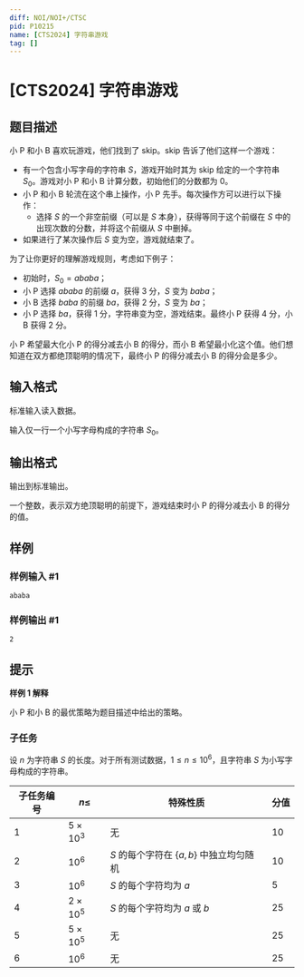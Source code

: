 ```yaml
---
diff: NOI/NOI+/CTSC
pid: P10215
name: [CTS2024] 字符串游戏
tag: []
---
```

# [CTS2024] 字符串游戏
## 题目描述

小 P 和小 B 喜欢玩游戏，他们找到了 skip。skip 告诉了他们这样一个游戏：

- 有一个包含小写字母的字符串 $S$，游戏开始时其为 skip 给定的一个字符串 $S_0$。游戏对小 P 和小 B 计算分数，初始他们的分数都为 $0$。
- 小 P 和小 B 轮流在这个串上操作，小 P 先手。每次操作方可以进行以下操作：
  - 选择 $S$ 的一个非空前缀（可以是 $S$ 本身），获得等同于这个前缀在 $S$ 中的出现次数的分数，并将这个前缀从 $S$ 中删掉。
- 如果进行了某次操作后 $S$ 变为空，游戏就结束了。

为了让你更好的理解游戏规则，考虑如下例子：

- 初始时，$S_0 = ababa$；
- 小 P 选择 $ababa$ 的前缀 $a$，获得 3 分，$S$ 变为 $baba$；
- 小 B 选择 $baba$ 的前缀 $ba$，获得 2 分，$S$ 变为 $ba$；
- 小 P 选择 $ba$，获得 1 分，字符串变为空，游戏结束。最终小 P 获得 4 分，小 B 获得 2 分。

小 P 希望最大化小 P 的得分减去小 B 的得分，而小 B 希望最小化这个值。他们想知道在双方都绝顶聪明的情况下，最终小 P 的得分减去小 B 的得分会是多少。
## 输入格式

标准输入读入数据。

输入仅一行一个小写字母构成的字符串 $S_0$。
## 输出格式

输出到标准输出。

一个整数，表示双方绝顶聪明的前提下，游戏结束时小 P 的得分减去小 B 的得分的值。


## 样例

### 样例输入 #1
```
ababa

```
### 样例输出 #1
```
2

```
## 提示

**样例 1 解释**

小 P 和小 B 的最优策略为题目描述中给出的策略。

### 子任务

设 $n$ 为字符串 $S$ 的长度。对于所有测试数据，$1\le n\le 10^6$，且字符串 $S$ 为小写字母构成的字符串。

| 子任务编号 | $n \le$         | 特殊性质                         | 分值 |
|-------|-----------------|------------------------------|----|
| 1     | $5\times 10^3$   | 无                            | 10 |
| 2     | $10^6$          | $S$ 的每个字符在 $\{a,b\}$ 中独立均匀随机 | 10 |
| 3     | $10^6$          | $S$ 的每个字符均为 $a$              | 5  |
| 4     | $2 \times 10^5$ | $S$ 的每个字符均为 $a$ 或 $b$        | 25 |
| 5     | $5 \times 10^5$ | 无                            | 25 |
| 6     | $10^6$          | 无                            | 25 |
